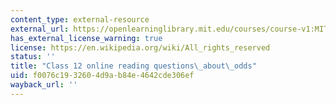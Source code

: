 ```yaml
---
content_type: external-resource
external_url: https://openlearninglibrary.mit.edu/courses/course-v1:MITx+18.05r_10+2022_Summer/courseware/week7/class12/4?activate_block_id=block-v1%3AMITx%2B18.05r_10%2B2022_Summer%2Btype%40vertical%2Bblock%40class12-rq2-vertical
has_external_license_warning: true
license: https://en.wikipedia.org/wiki/All_rights_reserved
status: ''
title: "Class 12 online reading questions\_about\_odds"
uid: f0076c19-3260-4d9a-b84e-4642cde306ef
wayback_url: ''
---
```

